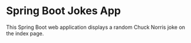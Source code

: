 # Spring Boot Jokes App
This Spring Boot web application displays a random Chuck Norris joke on the index page.